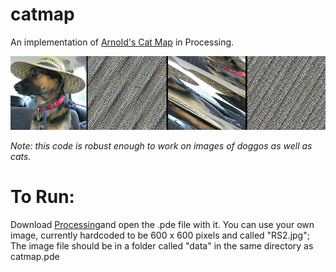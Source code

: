 # catmap

An implementation of [Arnold's Cat Map](https://en.wikipedia.org/wiki/Arnold%27s_cat_map) in Processing.

![ruby](splash.jpg)

_Note: this code is robust enough to work on images of doggos as well as cats._

# To Run: #

Download [Processing](https://processing.org/)and open the .pde file with it. You can use your own image, currently hardcoded to be 600 x 600 pixels and called "RS2.jpg"; The image file should be in a folder called "data" in the same directory as catmap.pde
